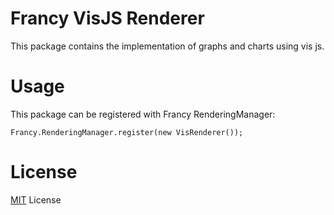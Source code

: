 # Francy VisJS Renderer

This package contains the implementation of graphs and charts using vis js.

# Usage

This package can be registered with Francy RenderingManager:

```
Francy.RenderingManager.register(new VisRenderer());
```

# License

[MIT](LICENSE) License

